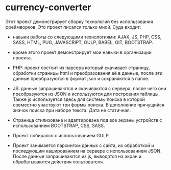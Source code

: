 # currency-converter
Этот проект демонстрирует сборку технологий без использования фреймворков. Это проект писался только мной.
Суда входит: 
* навыки работы со следующими технологиями: AJAX, JS, PHP, CSS, SASS, HTML, PUG, JAVASCRIPT, GULP, BABEL, GIT, BOOTSTRAP.
* кроме этого проект демонстрирует мои навыки в организации проекта.
* PHP: проект состоит из парсера который скачивает страницу, обработки страницы html и преобразования её в данные, после эти данные преобразуются в формат json и сохраняются в папке.
* JS: данные запрашиваются и скачиваются с сервера, после чего они преобразуются из JSON и используются для построения таблицы. Также js используется здесь для системы поиска в которой совместно участвуют три формы поиска. В дополнение прячущийся значок поиска при наборе текста. Дата не статичная.
* Страница стилизована и адаптирована под все экраны устройств с использованием BOOTSTRAP, CSS, SASS.
* Проект собирался с использованием GULP.

* Проект занимается парсингом данных с сайта, их обработкой и последующим кашированием на сервере с использованием JSON. После данные запрашиваются из js, выводятся на экран и обрабатываются действия пользователя.
